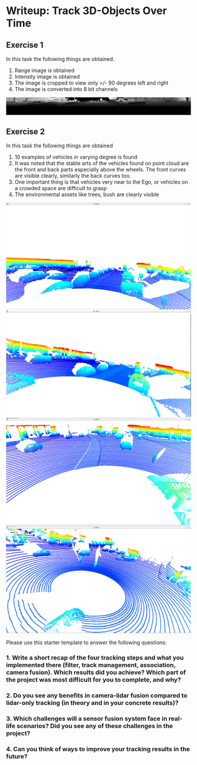 # Writeup: Track 3D-Objects Over Time

## Exercise 1
In this task the following things are obtained.
1. Range image is obtained
2. Intensity image is obtained
3. The image is cropped to view only =/- 90 degrees left and right
4. The image is converted into 8 bit channels

![alt text](./img/Ex1/ex1.png)

## Exercise 2
In this task the following things are obtained
1. 10 examples of vehicles in varying degree is found
2. It was noted that the stable arts of the vehicles found on point cloud are the front and back parts especially above the wheels. The front curves are visible clearly, similarly the back curves too.
3. One important thing is that vehicles very near to the Ego, or vehicles on a crowded space are difficult to grasp
4. The environmental assets like trees, bush are clearly visible

![alt test](./img/Ex2/Img1.png)
![alt test](./img/Ex2/Img2.png)
![alt test](./img/Ex2/Img3.png)
![alt test](./img/Ex2/Img4.png)


Please use this starter template to answer the following questions:

### 1. Write a short recap of the four tracking steps and what you implemented there (filter, track management, association, camera fusion). Which results did you achieve? Which part of the project was most difficult for you to complete, and why?


### 2. Do you see any benefits in camera-lidar fusion compared to lidar-only tracking (in theory and in your concrete results)? 


### 3. Which challenges will a sensor fusion system face in real-life scenarios? Did you see any of these challenges in the project?


### 4. Can you think of ways to improve your tracking results in the future?

